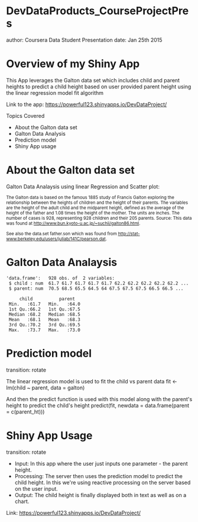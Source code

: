 DevDataProducts_CourseProjectPres
========================================================
author: Coursera Data Student Presentation
date: Jan 25th 2015

Overview of my Shiny App
========================================================

This App leverages the Galton data set which includes child and parent heights to predict a child height based on user provided parent height using the linear regression model fit algorithm

 Link to the app:  https://powerful123.shinyapps.io/DevDataProject/
 
Topics Covered

- About the Galton data set
- Galton Data Analysis
- Prediction model
- Shiny App usage 



About the Galton data set
========================================================

Galton Data Analaysis using linear Regression and Scatter plot:
 
<small>The Galton data is based on the famous 1885 study of Francis Galton exploring the relationship between the heights of children and the height of their parents. The variables are the height of the adult child and the midparent height, defined as the average of the height of the father and 1.08 times the height of the mother. The units are inches. The number of cases is 928, representing 928 children and their 205 parents. 
Source: This data was found at http://www.bun.kyoto-u.ac.jp/~suchii/galton86.html.

See also the data.set father.son which was found from http://stat-www.berkeley.edu/users/juliab/141C/pearson.dat.


</small> 

Galton Data Analaysis
========================================================

```
'data.frame':	928 obs. of  2 variables:
 $ child : num  61.7 61.7 61.7 61.7 61.7 62.2 62.2 62.2 62.2 62.2 ...
 $ parent: num  70.5 68.5 65.5 64.5 64 67.5 67.5 67.5 66.5 66.5 ...
```

```
     child          parent    
 Min.   :61.7   Min.   :64.0  
 1st Qu.:66.2   1st Qu.:67.5  
 Median :68.2   Median :68.5  
 Mean   :68.1   Mean   :68.3  
 3rd Qu.:70.2   3rd Qu.:69.5  
 Max.   :73.7   Max.   :73.0  
```

Prediction model 
========================================================
transition: rotate

The linear regression model is used to fit the child vs parent data 
fit <- lm(child ~ parent, data = galton)

And then the predict function is used with this model along  with the parent's height to predict the child's height
predict(fit, newdata = data.frame(parent = c(parent_ht)))

Shiny App Usage 
========================================================
transition: rotate
- Input: In this  app where the user just inputs one parameter - the parent height.
- Processing: The server then uses the prediction model to predict the child height. In this we're using reactive processing on the server based on the user input.
- Output: The child height is finally displayed both in text as well as on a chart.
 
 
 Link:  https://powerful123.shinyapps.io/DevDataProject/

